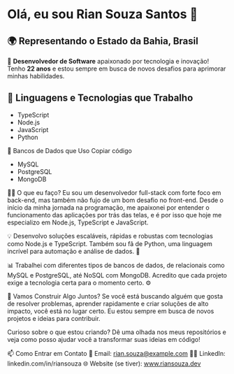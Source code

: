 # Olá, eu sou Rian Souza Santos 👋

## 🌍 Representando o Estado da Bahia, Brasil

🚀 **Desenvolvedor de Software** apaixonado por tecnologia e inovação!  
Tenho **22 anos** e estou sempre em busca de novos desafios para aprimorar minhas habilidades.

## 🔧 Linguagens e Tecnologias que Trabalho
- TypeScript
- Node.js
- JavaScript
- Python

💾 Bancos de Dados que Uso
Copiar código
- MySQL
- PostgreSQL
- MongoDB

👨‍💻 O que eu faço?
Eu sou um desenvolvedor full-stack com forte foco em back-end, mas também não fujo de um bom desafio no front-end. Desde o início da minha jornada na programação, me apaixonei por entender o funcionamento das aplicações por trás das telas, e é por isso que hoje me especializo em Node.js, TypeScript e JavaScript.

💡 Desenvolvo soluções escaláveis, rápidas e robustas com tecnologias como Node.js e TypeScript. Também sou fã de Python, uma linguagem incrível para automação e análise de dados. 🐍

📊 Trabalhei com diferentes tipos de bancos de dados, de relacionais como MySQL e PostgreSQL, até NoSQL com MongoDB. Acredito que cada projeto exige a tecnologia certa para o momento certo. ⚙️

🚀 Vamos Construir Algo Juntos?
Se você está buscando alguém que gosta de resolver problemas, aprender rapidamente e criar soluções de alto impacto, você está no lugar certo.
Eu estou sempre em busca de novos projetos e ideias para contribuir.

Curioso sobre o que estou criando? Dê uma olhada nos meus repositórios e veja como posso ajudar você a transformar suas ideias em código!

📫 Como Entrar em Contato
📧 Email: rian.souza@example.com
🧑‍💻 LinkedIn: linkedin.com/in/riansouza
🌐 Website (se tiver): www.riansouza.dev
